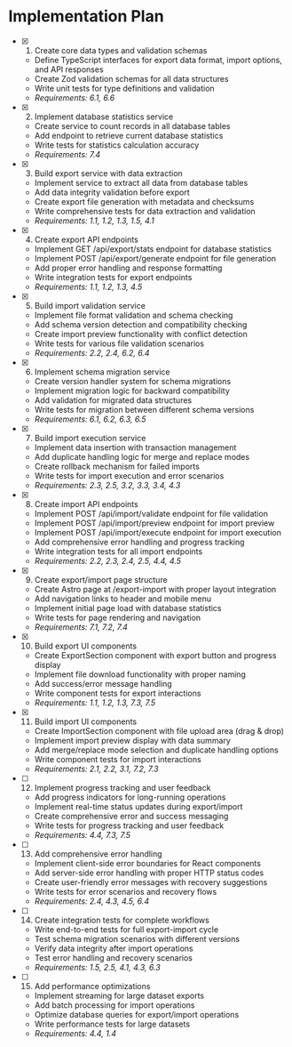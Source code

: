 # Implementation Plan

- [x] 1. Create core data types and validation schemas






  - Define TypeScript interfaces for export data format, import options, and API responses
  - Create Zod validation schemas for all data structures
  - Write unit tests for type definitions and validation
  - _Requirements: 6.1, 6.6_

- [x] 2. Implement database statistics service









  - Create service to count records in all database tables
  - Add endpoint to retrieve current database statistics
  - Write tests for statistics calculation accuracy
  - _Requirements: 7.4_

- [x] 3. Build export service with data extraction






  - Implement service to extract all data from database tables
  - Add data integrity validation before export
  - Create export file generation with metadata and checksums
  - Write comprehensive tests for data extraction and validation
  - _Requirements: 1.1, 1.2, 1.3, 1.5, 4.1_

- [x] 4. Create export API endpoints










  - Implement GET /api/export/stats endpoint for database statistics
  - Implement POST /api/export/generate endpoint for file generation
  - Add proper error handling and response formatting
  - Write integration tests for export endpoints
  - _Requirements: 1.1, 1.2, 1.3, 4.5_

- [x] 5. Build import validation service






  - Implement file format validation and schema checking
  - Add schema version detection and compatibility checking
  - Create import preview functionality with conflict detection
  - Write tests for various file validation scenarios
  - _Requirements: 2.2, 2.4, 6.2, 6.4_

- [x] 6. Implement schema migration service






  - Create version handler system for schema migrations
  - Implement migration logic for backward compatibility
  - Add validation for migrated data structures
  - Write tests for migration between different schema versions
  - _Requirements: 6.1, 6.2, 6.3, 6.5_

- [x] 7. Build import execution service






  - Implement data insertion with transaction management
  - Add duplicate handling logic for merge and replace modes
  - Create rollback mechanism for failed imports
  - Write tests for import execution and error scenarios
  - _Requirements: 2.3, 2.5, 3.2, 3.3, 3.4, 4.3_

- [x] 8. Create import API endpoints






  - Implement POST /api/import/validate endpoint for file validation
  - Implement POST /api/import/preview endpoint for import preview
  - Implement POST /api/import/execute endpoint for import execution
  - Add comprehensive error handling and progress tracking
  - Write integration tests for all import endpoints
  - _Requirements: 2.2, 2.3, 2.4, 2.5, 4.4, 4.5_

- [x] 9. Create export/import page structure






  - Create Astro page at /export-import with proper layout integration
  - Add navigation links to header and mobile menu
  - Implement initial page load with database statistics
  - Write tests for page rendering and navigation
  - _Requirements: 7.1, 7.2, 7.4_

- [x] 10. Build export UI components






  - Create ExportSection component with export button and progress display
  - Implement file download functionality with proper naming
  - Add success/error message handling
  - Write component tests for export interactions
  - _Requirements: 1.1, 1.2, 1.3, 7.3, 7.5_

- [x] 11. Build import UI components





  - Create ImportSection component with file upload area (drag & drop)
  - Implement import preview display with data summary
  - Add merge/replace mode selection and duplicate handling options
  - Write component tests for import interactions
  - _Requirements: 2.1, 2.2, 3.1, 7.2, 7.3_

- [ ] 12. Implement progress tracking and user feedback
  - Add progress indicators for long-running operations
  - Implement real-time status updates during export/import
  - Create comprehensive error and success messaging
  - Write tests for progress tracking and user feedback
  - _Requirements: 4.4, 7.3, 7.5_

- [ ] 13. Add comprehensive error handling
  - Implement client-side error boundaries for React components
  - Add server-side error handling with proper HTTP status codes
  - Create user-friendly error messages with recovery suggestions
  - Write tests for error scenarios and recovery flows
  - _Requirements: 2.4, 4.3, 4.5, 6.4_

- [ ] 14. Create integration tests for complete workflows
  - Write end-to-end tests for full export-import cycle
  - Test schema migration scenarios with different versions
  - Verify data integrity after import operations
  - Test error handling and recovery scenarios
  - _Requirements: 1.5, 2.5, 4.1, 4.3, 6.3_

- [ ] 15. Add performance optimizations
  - Implement streaming for large dataset exports
  - Add batch processing for import operations
  - Optimize database queries for export/import operations
  - Write performance tests for large datasets
  - _Requirements: 4.4, 1.4_